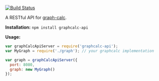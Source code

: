 [![Build Status](https://travis-ci.org/andrewpmckenzie/graphcalc-api.svg?branch=master)](https://travis-ci.org/andrewpmckenzie/graphcalc-api)

A RESTful API for [graph-calc](http://electronifie.github.io/graph-calc/index.html).

**Installation:** `npm install graphcalc-api`  

**Usage:**  
```javascript
var graphCalcApiServer = require('graphcalc-api');
var MyGraph = require('./graph'); // your graphcalc implementation

var graph = graphCalcApiServer({
  port: 8080,
  graph: new MyGraph()
});

```
